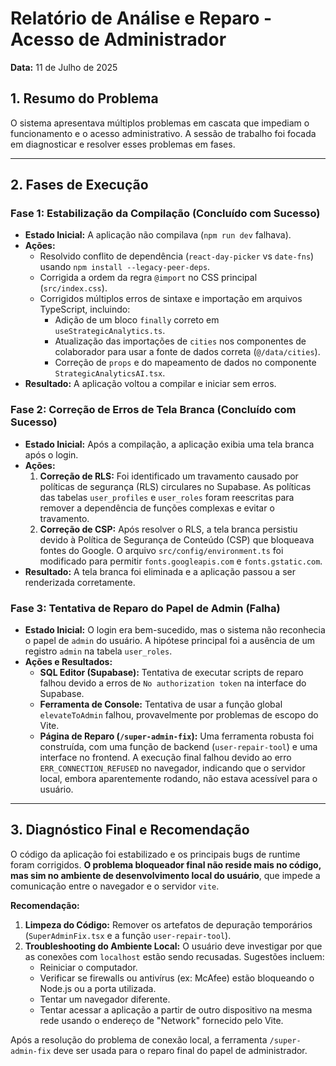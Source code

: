 # Relatório de Análise e Reparo - Acesso de Administrador

**Data:** 11 de Julho de 2025

## 1. Resumo do Problema

O sistema apresentava múltiplos problemas em cascata que impediam o funcionamento e o acesso administrativo. A sessão de trabalho foi focada em diagnosticar e resolver esses problemas em fases.

---

## 2. Fases de Execução

### Fase 1: Estabilização da Compilação (Concluído com Sucesso)

-   **Estado Inicial:** A aplicação não compilava (`npm run dev` falhava).
-   **Ações:**
    -   Resolvido conflito de dependência (`react-day-picker` vs `date-fns`) usando `npm install --legacy-peer-deps`.
    -   Corrigida a ordem da regra `@import` no CSS principal (`src/index.css`).
    -   Corrigidos múltiplos erros de sintaxe e importação em arquivos TypeScript, incluindo:
        -   Adição de um bloco `finally` correto em `useStrategicAnalytics.ts`.
        -   Atualização das importações de `cities` nos componentes de colaborador para usar a fonte de dados correta (`@/data/cities`).
        -   Correção de `props` e do mapeamento de dados no componente `StrategicAnalyticsAI.tsx`.
-   **Resultado:** A aplicação voltou a compilar e iniciar sem erros.

### Fase 2: Correção de Erros de Tela Branca (Concluído com Sucesso)

-   **Estado Inicial:** Após a compilação, a aplicação exibia uma tela branca após o login.
-   **Ações:**
    1.  **Correção de RLS:** Foi identificado um travamento causado por políticas de segurança (RLS) circulares no Supabase. As políticas das tabelas `user_profiles` e `user_roles` foram reescritas para remover a dependência de funções complexas e evitar o travamento.
    2.  **Correção de CSP:** Após resolver o RLS, a tela branca persistiu devido à Política de Segurança de Conteúdo (CSP) que bloqueava fontes do Google. O arquivo `src/config/environment.ts` foi modificado para permitir `fonts.googleapis.com` e `fonts.gstatic.com`.
-   **Resultado:** A tela branca foi eliminada e a aplicação passou a ser renderizada corretamente.

### Fase 3: Tentativa de Reparo do Papel de Admin (Falha)

-   **Estado Inicial:** O login era bem-sucedido, mas o sistema não reconhecia o papel de `admin` do usuário. A hipótese principal foi a ausência de um registro `admin` na tabela `user_roles`.
-   **Ações e Resultados:**
    -   **SQL Editor (Supabase):** Tentativa de executar scripts de reparo falhou devido a erros de `No authorization token` na interface do Supabase.
    -   **Ferramenta de Console:** Tentativa de usar a função global `elevateToAdmin` falhou, provavelmente por problemas de escopo do Vite.
    -   **Página de Reparo (`/super-admin-fix`):** Uma ferramenta robusta foi construída, com uma função de backend (`user-repair-tool`) e uma interface no frontend. A execução final falhou devido ao erro `ERR_CONNECTION_REFUSED` no navegador, indicando que o servidor local, embora aparentemente rodando, não estava acessível para o usuário.

---

## 3. Diagnóstico Final e Recomendação

O código da aplicação foi estabilizado e os principais bugs de runtime foram corrigidos. **O problema bloqueador final não reside mais no código, mas sim no ambiente de desenvolvimento local do usuário**, que impede a comunicação entre o navegador e o servidor `vite`.

**Recomendação:**
1.  **Limpeza do Código:** Remover os artefatos de depuração temporários (`SuperAdminFix.tsx` e a função `user-repair-tool`).
2.  **Troubleshooting do Ambiente Local:** O usuário deve investigar por que as conexões com `localhost` estão sendo recusadas. Sugestões incluem:
    -   Reiniciar o computador.
    -   Verificar se firewalls ou antivírus (ex: McAfee) estão bloqueando o Node.js ou a porta utilizada.
    -   Tentar um navegador diferente.
    -   Tentar acessar a aplicação a partir de outro dispositivo na mesma rede usando o endereço de "Network" fornecido pelo Vite.

Após a resolução do problema de conexão local, a ferramenta `/super-admin-fix` deve ser usada para o reparo final do papel de administrador. 